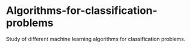# Algorithms-for-classification-problems
Study of different machine learning algorithms for classification problems.
